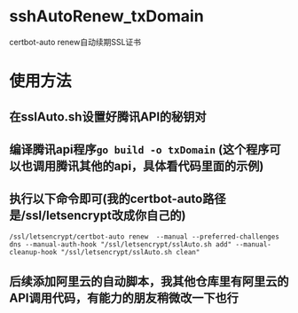 # sshAutoRenew_txDomain
certbot-auto renew自动续期SSL证书



# 使用方法
## 在sslAuto.sh设置好腾讯API的秘钥对
## 编译腾讯api程序` go build -o txDomain ` (这个程序可以也调用腾讯其他的api，具体看代码里面的示例)
## 执行以下命令即可(我的certbot-auto路径是/ssl/letsencrypt改成你自己的)
```
/ssl/letsencrypt/certbot-auto renew  --manual --preferred-challenges dns --manual-auth-hook "/ssl/letsencrypt/sslAuto.sh add" --manual-cleanup-hook "/ssl/letsencrypt/sslAuto.sh clean"
```

## 后续添加阿里云的自动脚本，我其他仓库里有阿里云的API调用代码，有能力的朋友稍微改一下也行


